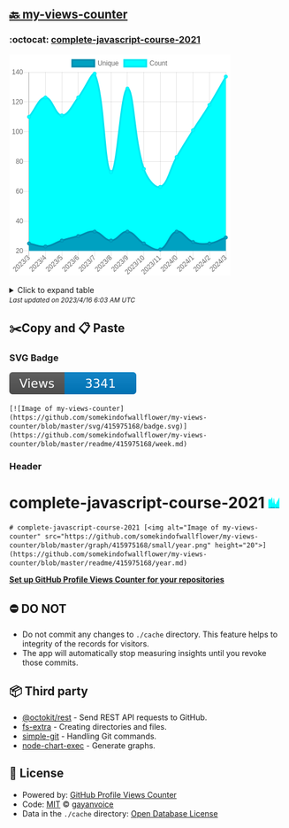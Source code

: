 ## [🔙 my-views-counter](https://github.com/somekindofwallflower/my-views-counter)

### :octocat: [complete-javascript-course-2021](https://github.com/somekindofwallflower/complete-javascript-course-2021)
![Image of my-views-counter](https://github.com/somekindofwallflower/my-views-counter/blob/master/graph/415975168/large/year.png)

<details>
	<summary>Click to expand table</summary>
	<h2>:calendar: Year Page Views Table</h2>
<table>
	<tr>
		<th>
			Last Updated
		</th>
		<th>
			Unique
		</th>
		<th>
			Count
		</th>
	</tr>
	<tr>
		<td>
			<code>2023/4/1</code>
		</td>
		<td>
			<code>29</code>
		</td>
		<td>
			<code>137</code>
		</td>
	</tr>
	<tr>
		<td>
			<code>2023/3/1</code>
		</td>
		<td>
			<code>25</code>
		</td>
		<td>
			<code>118</code>
		</td>
	</tr>
	<tr>
		<td>
			<code>2023/2/1</code>
		</td>
		<td>
			<code>26</code>
		</td>
		<td>
			<code>101</code>
		</td>
	</tr>
	<tr>
		<td>
			<code>2023/1/1</code>
		</td>
		<td>
			<code>33</code>
		</td>
		<td>
			<code>83</code>
		</td>
	</tr>
	<tr>
		<td>
			<code>2022/12/1</code>
		</td>
		<td>
			<code>21</code>
		</td>
		<td>
			<code>63</code>
		</td>
	</tr>
	<tr>
		<td>
			<code>2022/11/1</code>
		</td>
		<td>
			<code>25</code>
		</td>
		<td>
			<code>75</code>
		</td>
	</tr>
	<tr>
		<td>
			<code>2022/10/1</code>
		</td>
		<td>
			<code>33</code>
		</td>
		<td>
			<code>129</code>
		</td>
	</tr>
	<tr>
		<td>
			<code>2022/9/1</code>
		</td>
		<td>
			<code>27</code>
		</td>
		<td>
			<code>73</code>
		</td>
	</tr>
	<tr>
		<td>
			<code>2022/8/1</code>
		</td>
		<td>
			<code>33</code>
		</td>
		<td>
			<code>139</code>
		</td>
	</tr>
	<tr>
		<td>
			<code>2022/7/1</code>
		</td>
		<td>
			<code>30</code>
		</td>
		<td>
			<code>123</code>
		</td>
	</tr>
	<tr>
		<td>
			<code>2022/6/1</code>
		</td>
		<td>
			<code>27</code>
		</td>
		<td>
			<code>111</code>
		</td>
	</tr>
	<tr>
		<td>
			<code>2022/5/1</code>
		</td>
		<td>
			<code>23</code>
		</td>
		<td>
			<code>123</code>
		</td>
	</tr>
	<tr>
		<td>
			<code>2022/4/1</code>
		</td>
		<td>
			<code>25</code>
		</td>
		<td>
			<code>110</code>
		</td>
	</tr>
</table>

</details>
<small><i>Last updated on 2023/4/16 6:03 AM UTC</i></small>

## ✂️Copy and 📋 Paste
### SVG Badge
[![Image of my-views-counter](https://github.com/somekindofwallflower/my-views-counter/blob/master/svg/415975168/badge.svg)](https://github.com/somekindofwallflower/my-views-counter/blob/master/readme/415975168/week.md)
```readme
[![Image of my-views-counter](https://github.com/somekindofwallflower/my-views-counter/blob/master/svg/415975168/badge.svg)](https://github.com/somekindofwallflower/my-views-counter/blob/master/readme/415975168/week.md)
```
### Header
# complete-javascript-course-2021 [<img alt="Image of my-views-counter" src="https://github.com/somekindofwallflower/my-views-counter/blob/master/graph/415975168/small/year.png" height="20">](https://github.com/somekindofwallflower/my-views-counter/blob/master/readme/415975168/year.md)
```readme
# complete-javascript-course-2021 [<img alt="Image of my-views-counter" src="https://github.com/somekindofwallflower/my-views-counter/blob/master/graph/415975168/small/year.png" height="20">](https://github.com/somekindofwallflower/my-views-counter/blob/master/readme/415975168/year.md)
```
[**Set up GitHub Profile Views Counter for your repositories**](https://github.com/gayanvoice/github-profile-views-counter)
## ⛔ DO NOT
- Do not commit any changes to `./cache` directory. This feature helps to integrity of the records for visitors.
- The app will automatically stop measuring insights until you revoke those commits.
## 📦 Third party

- [@octokit/rest](https://www.npmjs.com/package/@octokit/rest) - Send REST API requests to GitHub.
- [fs-extra](https://www.npmjs.com/package/fs-extra) - Creating directories and files.
- [simple-git](https://www.npmjs.com/package/simple-git) - Handling Git commands.
- [node-chart-exec](https://www.npmjs.com/package/node-chart-exec) - Generate graphs.
## 📄 License
- Powered by: [GitHub Profile Views Counter](https://github.com/gayanvoice/github-profile-views-counter)
- Code: [MIT](./LICENSE) © [gayanvoice](https://github.com/gayanvoice/github-profile-views-counter)
- Data in the `./cache` directory: [Open Database License](https://opendatacommons.org/licenses/odbl/1-0/)